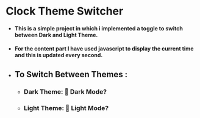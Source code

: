 # Clock Theme Switcher

- #### This is a simple project in which i implemented a toggle to switch between Dark and Light Theme.

- #### For the content part I have used javascript to display the current time and this is updated every second.

- ## To Switch Between Themes : 
  - ### Dark Theme: 🌚 Dark Mode?
  -  ### Light Theme: 🌝 Light Mode?
